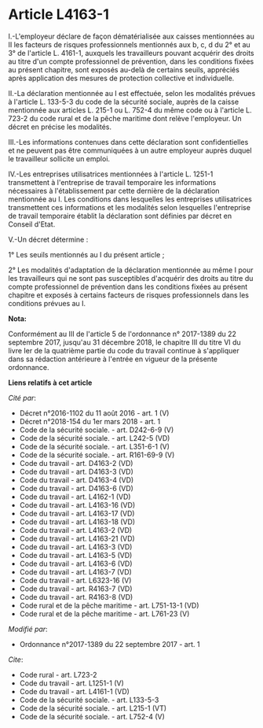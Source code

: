 # Article L4163-1

I.-L'employeur déclare de façon dématérialisée aux caisses mentionnées au II les facteurs de risques professionnels
mentionnés aux b, c, d du 2° et au 3° de l'article L. 4161-1, auxquels les travailleurs pouvant acquérir des droits au titre
d'un compte professionnel de prévention, dans les conditions fixées au présent chapitre, sont exposés au-delà de certains
seuils, appréciés après application des mesures de protection collective et individuelle. 

II.-La déclaration mentionnée au I est effectuée, selon les modalités prévues à l'article L. 133-5-3 du code de la sécurité
sociale, auprès de la caisse mentionnée aux articles L. 215-1 ou L. 752-4 du même code ou à l'article L. 723-2 du code rural
et de la pêche maritime dont relève l'employeur. Un décret en précise les modalités. 

III.-Les informations contenues dans cette déclaration sont confidentielles et ne peuvent pas être communiquées à un autre
employeur auprès duquel le travailleur sollicite un emploi. 

IV.-Les entreprises utilisatrices mentionnées à l'article L. 1251-1 transmettent à l'entreprise de travail temporaire les
informations nécessaires à l'établissement par cette dernière de la déclaration mentionnée au I. Les conditions dans
lesquelles les entreprises utilisatrices transmettent ces informations et les modalités selon lesquelles l'entreprise de
travail temporaire établit la déclaration sont définies par décret en Conseil d'Etat. 

V.-Un décret détermine : 

1° Les seuils mentionnés au I du présent article ; 

2° Les modalités d'adaptation de la déclaration mentionnée au même I pour les travailleurs qui ne sont pas susceptibles
d'acquérir des droits au titre du compte professionnel de prévention dans les conditions fixées au présent chapitre et
exposés à certains facteurs de risques professionnels dans les conditions prévues au I.

**Nota:**

Conformément au III de l'article 5 de l'ordonnance n° 2017-1389 du 22 septembre 2017, jusqu'au 31 décembre 2018, le chapitre
III du titre VI du livre Ier de la quatrième partie du code du travail continue à s'appliquer dans sa rédaction antérieure à
l'entrée en vigueur de la présente ordonnance.

**Liens relatifs à cet article**

_Cité par_:

  - Décret n°2016-1102 du 11 août 2016 - art. 1 (V)
  - Décret n°2018-154 du 1er mars 2018 - art. 1
  - Code de la sécurité sociale. - art. D242-6-9 (V)
  - Code de la sécurité sociale. - art. L242-5 (VD)
  - Code de la sécurité sociale. - art. L351-6-1 (V)
  - Code de la sécurité sociale. - art. R161-69-9 (V)
  - Code du travail - art. D4163-2 (VD)
  - Code du travail - art. D4163-3 (VD)
  - Code du travail - art. D4163-4 (VD)
  - Code du travail - art. D4163-6 (VD)
  - Code du travail - art. L4162-1 (VD)
  - Code du travail - art. L4163-16 (VD)
  - Code du travail - art. L4163-17 (VD)
  - Code du travail - art. L4163-18 (VD)
  - Code du travail - art. L4163-2 (VD)
  - Code du travail - art. L4163-21 (VD)
  - Code du travail - art. L4163-3 (VD)
  - Code du travail - art. L4163-5 (VD)
  - Code du travail - art. L4163-6 (VD)
  - Code du travail - art. L4163-7 (VD)
  - Code du travail - art. L6323-16 (V)
  - Code du travail - art. R4163-7 (VD)
  - Code du travail - art. R4163-8 (VD)
  - Code rural et de la pêche maritime - art. L751-13-1 (VD)
  - Code rural et de la pêche maritime - art. L761-23 (V)

_Modifié par_:

  - Ordonnance n°2017-1389 du 22 septembre 2017 - art. 1

_Cite_:

  - Code rural - art. L723-2
  - Code du travail - art. L1251-1 (V)
  - Code du travail - art. L4161-1 (VD)
  - Code de la sécurité sociale. - art. L133-5-3
  - Code de la sécurité sociale. - art. L215-1 (VT)
  - Code de la sécurité sociale. - art. L752-4 (V)
